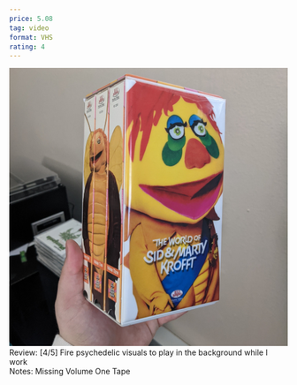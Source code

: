 ```yaml
---
price: 5.08
tag: video
format: VHS
rating: 4
---
```

![theworldofsidandmartykrofft](/assets/img/ibuycrap/theworldofsidandmartykrofft.jpg) 
<br>
Review: [4/5] Fire psychedelic visuals to play in the background while I work  
Notes: Missing Volume One Tape
